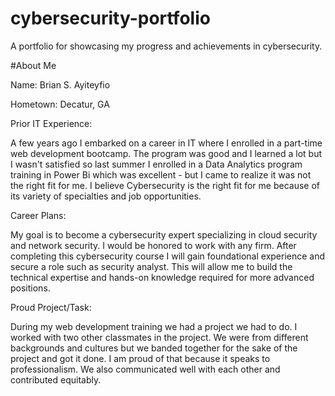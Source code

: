 # cybersecurity-portfolio

A portfolio for showcasing my progress and achievements in cybersecurity.

#About Me

Name: Brian S. Ayiteyfio

Hometown: Decatur, GA

Prior IT Experience:

A few years ago I embarked on a career in IT where I enrolled in a part-time web development bootcamp. The program was good and I learned a lot but I wasn't satisfied so last summer I enrolled in a Data Analytics program training in Power Bi which was excellent - but I came to realize it was not the right fit for me. I believe Cybersecurity is the right fit for me because of its variety of specialties and job opportunities. 

Career Plans:

My goal is to become a cybersecurity expert specializing in cloud security and network security. I would be honored to work with any firm. After completing this cybersecurity course I will gain foundational experience and secure a role such as security analyst. This will allow me to build the technical expertise and hands-on knowledge required for more advanced positions.

Proud Project/Task:

During my web development training we had a project we had to do. I worked with two other classmates in the project. We were from different backgrounds and cultures but we banded together for the sake of the project and got it done. I am proud of that because it speaks to professionalism. We also communicated well with each other and contributed equitably.
